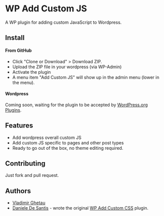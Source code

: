 # WP Add Custom JS

A WP plugin for adding custom JavaScript to Wordpress.

## Install

#### From GitHub

* Click "Clone or Download" > Download ZIP. 
* Upload the ZIP file in your wordpress (via WP-Admin)
* Activate the plugin
* A menu item "Add Custom JS" will show up in the admin menu (lower in the menu).


#### Wordpress

Coming soon, waiting for the plugin to be accepted by [WordPress.org Plugins](wordpress.org/plugins).

## Features

* Add wordpress overall custom JS
* Add custom JS specific to pages and other post types
* Ready to go out of the box, no theme editing required.

## Contributing

Just fork and pull request.

## Authors

* [Vladimir Ghetau](https://github.com/majelbstoat)
* [Daniele De Santis](http://www.danieledesantis.net/) - wrote the original [WP Add Custom CSS](https://wordpress.org/plugins/wp-add-custom-css/) plugin.
